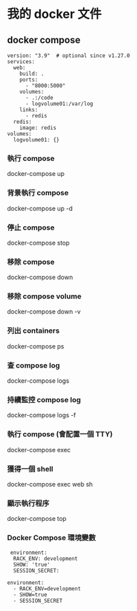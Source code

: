 # 我的 docker 文件


## docker compose
```
version: "3.9"  # optional since v1.27.0
services:
  web:
    build: .
    ports:
      - "8000:5000"
    volumes:
      - .:/code
      - logvolume01:/var/log
    links:
      - redis
  redis:
    image: redis
volumes:
  logvolume01: {}
```
### 執行 compose
docker-compose up

### 背景執行 compose
docker-compose up -d

### 停止 compose
docker-compose stop

### 移除 compose
docker-compose down 

### 移除 compose volume
docker-compose down -v

### 列出 containers
docker-compose ps

### 查 compose log
docker-compose logs

### 持續監控 compose log
docker-compose logs -f

### 執行 compose (會配置一個 TTY)
docker-compose exec 

### 獲得一個 shell
docker-compose exec web sh

### 顯示執行程序
docker-compose top

### Docker Compose 環境變數

```
 environment:
  RACK_ENV: development
  SHOW: 'true'
  SESSION_SECRET:
```
  
```
environment:
  - RACK_ENV=development
  - SHOW=true
  - SESSION_SECRET
```






